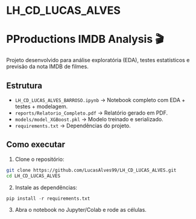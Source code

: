 # LH_CD_LUCAS_ALVES


# PProductions IMDB Analysis 🎬

Projeto desenvolvido para análise exploratória (EDA), testes estatísticos e previsão da nota IMDB de filmes.  

## Estrutura
- `LH_CD_LUCAS_ALVES_BARROSO.ipynb` → Notebook completo com EDA + testes + modelagem.
- `reports/Relatorio_Completo.pdf` → Relatório gerado em PDF.
- `models/model_XGBoost.pkl` → Modelo treinado e serializado.
- `requirements.txt` → Dependências do projeto.

## Como executar


1. Clone o repositório:

```bash
git clone https://github.com/LucasAlves99/LH_CD_LUCAS_ALVES.git
cd LH_CD_LUCAS_ALVES
```

2. Instale as dependências:

```python
pip install -r requirements.txt
```

3. Abra o notebook no Jupyter/Colab e rode as células.



